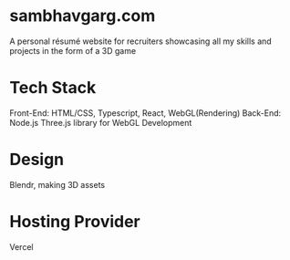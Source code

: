 # sambhavgarg.com
A personal résumé website for recruiters showcasing all my skills and projects in the form of a 3D game

# Tech Stack
Front-End: HTML/CSS, Typescript, React, WebGL(Rendering)
Back-End: Node.js
Three.js library for WebGL Development


# Design
Blendr, making 3D assets

# Hosting Provider
Vercel
